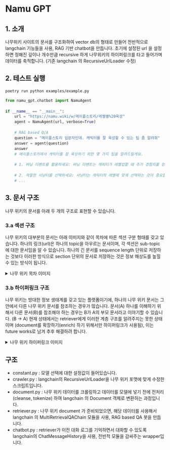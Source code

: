 # Namu GPT

## 1. 소개
나무위키 사이트의 문서를 구조화하여 vector db의 형태로 만들어 전반적으로 langchain 기능들을 사용, RAG 기반 chatbot을 만듭니다.
초기에 설정된 url 을 설정하면 정해진 깊이나 개수만큼 recursive 하게 나무위키의 하이퍼링크를 타고 들어가며 데이터를 축적합니다. (기존 langchain 의 RecursiveUrlLoader 수정)

## 2. 테스트 실행
```consoles
poetry run python examples/example.py
```
```python
from namu_gpt.chatbot import NamuAgent

if __name__ == "__main__":
    url = "https://namu.wiki/w/메이플스토리/레벨별%20육성"
    agent = NamuAgent(url, verbose=True)

    # RAG based Q/A
    question = "메이플스토리 입문자인데. 캐릭터를 잘 육성할 수 있는 팁 좀 알려줘"
    answer = agent(question)
    answer
    # 메이플스토리에서 캐릭터를 잘 육성하기 위한 몇 가지 팁을 알려드릴게요.

    # 1. 버닝 이벤트를 활용하세요: 버닝 이벤트는 캐릭터가 레벨업할 때 추가 경험치를 얻을 수 있는 이벤트입니다. 버닝 이벤트 기간에 새로운 캐릭터를 생성하면 한 번에 3레벨이 오르므로, 육성이 빠르게 진행될 수 있습니다.

    # 2. 적절한 사냥터를 선택하세요: 사냥터는 캐릭터의 레벨에 맞게 선택하는 것이 중요합니다. 주변에 자리가 많고 지형이 좋은 곳을 선택하여 사냥하면 좋습니다. 또한, 레벨 30까지는 에델슈타인 가로등길이나 개들의 싸움터를 추천합니다.
    # ...

```

## 3. 문서 구조 
나무 위키의 문서를 아래 두 개의 구조로 표현할 수 있습니다.

### 3.a 섹션 구조
나무 위키의 대부분의 문서는 아래 이미지와 같이 목차에 따른 섹션 구분 형태를 갖고 있습니다. 하나의 링크(url)은 하나의 topic을 아우르는 문서이며, 각 섹션은 sub-topic 에 대한 문서임을 알 수 있습니다. 하나의 긴 문서를 sequence length 단위로 저장하는 것보다 이러한 방식으로 section 단위의 문서로 저장하는 것은 정보 해상도를 높힐 수 있는 방식이 됩니다.
<details>
<summary>나무 위키 목차 이미지</summary>

![structure](./img/structure.png)
</details>

### 3.b 하이퍼링크 구조
나무 위키는 방대한 정보 생태계를 갖고 있는 플랫폼이기에, 하나의 나무 위키 문서는 그 안에서 다른 나무 위키 문서를 참조하는 경우가 많습니다. 문서(A) 하나를 이해하기 위해서 다른 문서(B)를 참조해야 하는 경우는 B가 A의 부모 문서라고 이야기할 수 있습니다. (B $\rightarrow$ A) 현재 상태에서는 retriever에게 이러한 계층 구조를 알려주지는 못한 상태이며 (document를 확장하기(enrich) 하기 위해서만 하이퍼링크가 사용됨), 이는 future works로 남겨 추후 해결하려 합니다.
<details>
<summary>나무 위키 하이퍼링크 이미지</summary>

![hyperlink](./img/hyperlink.png)
</details>

## 구조
* constant.py : 모델 선택에 대한 설정값이 들어있습니다.
* crawler.py : langchain의 RecursiveUrlLoader을 나무 위키 포맷에 맞게 수정한 스크립트입니다.
* document.py : 나무 위키 데이터를 크롤링하고 데이터를 모델에 넣기 전에 전처리(cleanse, tokenize) 하여 langchain 의 Document 객체로 변환하는 과정입니다.
* retriever.py : 나무 위키 document 가 준비되었으면, 해당 데이터를 사용해서 langchain 의 MultiRetrievalQAChain 모듈을 사용, RAG based QA 봇을 만듭니다.
* chatbot.py : retriever가 이전 대화 로그를 기억하면서 대화할 수 있도록 langchain의 ChatMessageHistory을 사용, 전반적 모듈을 감싸주는 wrapper입니다.
